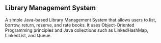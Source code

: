 ## Library Management System
   A simple Java-based Library Management System that allows users to list, borrow, return, reserve, and rate books. It uses Object-Oriented Programming principles and Java collections such as LinkedHashMap, LinkedList, and Queue.


